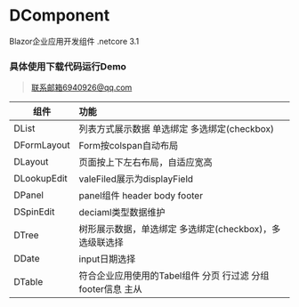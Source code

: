 # DComponent
Blazor企业应用开发组件 .netcore 3.1
### 具体使用下载代码运行Demo 
> 联系邮箱6940926@qq.com

| 组件        | 功能   |
| --------   | :-----  |
| DList      | 列表方式展示数据 单选绑定 多选绑定(checkbox)
| DFormLayout |Form按colspan自动布局
| DLayout |页面按上下左右布局，自适应宽高
| DLookupEdit |valeFiled展示为displayField
| DPanel |panel组件 header body footer
| DSpinEdit |deciaml类型数据维护
| DTree |树形展示数据，单选绑定 多选绑定(checkbox)，多选级联选择
| DDate |input日期选择
| DTable |符合企业应用使用的Tabel组件 分页 行过滤 分组 footer信息 主从



